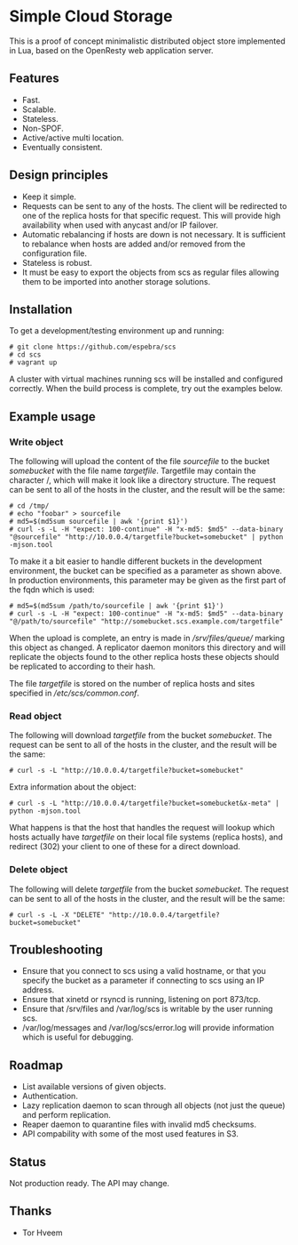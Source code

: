 # Simple Cloud Storage

This is a proof of concept minimalistic distributed object store implemented in
Lua, based on the OpenResty web application server. 


## Features

* Fast.
* Scalable.
* Stateless.
* Non-SPOF.
* Active/active multi location.
* Eventually consistent.


## Design principles

* Keep it simple.
* Requests can be sent to any of the hosts. The client will be redirected to one of the replica hosts for that specific request. This will provide high availability when used with anycast and/or IP failover.
* Automatic rebalancing if hosts are down is not necessary. It is sufficient to rebalance when hosts are added and/or removed from the configuration file.
* Stateless is robust.
* It must be easy to export the objects from scs as regular files allowing them to be imported into another storage solutions.


## Installation

To get a development/testing environment up and running:

    # git clone https://github.com/espebra/scs
    # cd scs
    # vagrant up

A cluster with virtual machines running scs will be installed and configured correctly. When the build process is complete, try out the examples below.


## Example usage


### Write object

The following will upload the content of the file *sourcefile* to the bucket *somebucket* with the file name *targetfile*. Targetfile may contain the character /, which will make it look like a directory structure. The request can be sent to all of the hosts in the cluster, and the result will be the same:

    # cd /tmp/
    # echo "foobar" > sourcefile
    # md5=$(md5sum sourcefile | awk '{print $1}')
    # curl -s -L -H "expect: 100-continue" -H "x-md5: $md5" --data-binary "@sourcefile" "http://10.0.0.4/targetfile?bucket=somebucket" | python -mjson.tool

To make it a bit easier to handle different buckets in the development environment, the bucket can be specified as a parameter as shown above. In production environments, this parameter may be given as the first part of the fqdn which is used:

    # md5=$(md5sum /path/to/sourcefile | awk '{print $1}')
    # curl -s -L -H "expect: 100-continue" -H "x-md5: $md5" --data-binary "@/path/to/sourcefile" "http://somebucket.scs.example.com/targetfile"

When the upload is complete, an entry is made in */srv/files/queue/* marking this object as changed. A replicator daemon monitors this directory and will replicate the objects found to the other replica hosts these objects should be replicated to according to their hash.

The file *targetfile* is stored on the number of replica hosts and sites specified in */etc/scs/common.conf*. 


### Read object

The following will download *targetfile* from the bucket *somebucket*. The request can be sent to all of the hosts in the cluster, and the result will be the same:

    # curl -s -L "http://10.0.0.4/targetfile?bucket=somebucket"

Extra information about the object:

    # curl -s -L "http://10.0.0.4/targetfile?bucket=somebucket&x-meta" | python -mjson.tool

What happens is that the host that handles the request will lookup which hosts actually have *targetfile* on their local file systems (replica hosts), and redirect (302) your client to one of these for a direct download.


### Delete object

The following will delete *targetfile* from the bucket *somebucket*. The request can be sent to all of the hosts in the cluster, and the result will be the same:

    # curl -s -L -X "DELETE" "http://10.0.0.4/targetfile?bucket=somebucket"


## Troubleshooting

* Ensure that you connect to scs using a valid hostname, or that you specify the bucket as a parameter if connecting to scs using an IP address.
* Ensure that xinetd or rsyncd is running, listening on port 873/tcp.
* Ensure that /srv/files and /var/log/scs is writable by the user running scs.
* /var/log/messages and /var/log/scs/error.log will provide information which is useful for debugging.


## Roadmap

* List available versions of given objects.
* Authentication.
* Lazy replication daemon to scan through all objects (not just the queue) and perform replication.
* Reaper daemon to quarantine files with invalid md5 checksums.
* API compability with some of the most used features in S3.


## Status

Not production ready. The API may change.


## Thanks

* Tor Hveem

